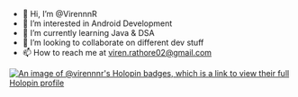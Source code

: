 - 👋 Hi, I’m @VirennnR
- 👀 I’m interested in Android Development
- 🌱 I’m currently learning Java & DSA
- 💞️ I’m looking to collaborate on different dev stuff
- 📫 How to reach me at viren.rathore02@gmail.com

[![An image of @virennnr's Holopin badges, which is a link to view their full Holopin profile](https://holopin.me/virennnr)](https://holopin.io/@virennnr)

<!---
VSRathore02/VSRathore02 is a ✨ special ✨ repository because its `README.md` (this file) appears on your GitHub profile.
You can click the Preview link to take a look at your changes.
--->
